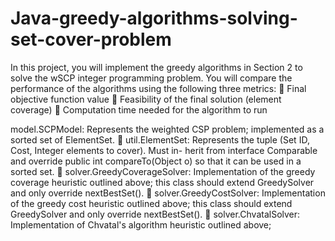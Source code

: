 # Java-greedy-algorithms-solving-set-cover-problem

In this project, you will implement the greedy algorithms in Section 2 to solve the wSCP integer programming
problem. You will compare the performance of the algorithms using the following three metrics:
 Final objective function value
 Feasibility of the final solution (element coverage)
 Computation time needed for the algorithm to run

model.SCPModel: Represents the weighted CSP problem; implemented as a sorted set of ElementSet.
 util.ElementSet: Represents the tuple (Set ID, Cost, Integer elements to cover). Must in-
herit from interface Comparable and override public int compareTo(Object o) so that it can be
used in a sorted set. 
 solver.GreedyCoverageSolver: Implementation of the greedy coverage heuristic outlined above; this
class should extend GreedySolver and only override nextBestSet().
 solver.GreedyCostSolver: Implementation of the greedy cost heuristic outlined above; this class
should extend GreedySolver and only override nextBestSet().
 solver.ChvatalSolver: Implementation of Chvatal's algorithm heuristic outlined above;
